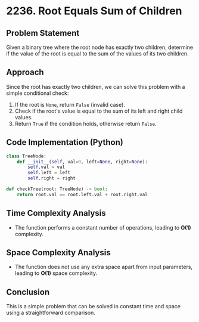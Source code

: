 # 2236. Root Equals Sum of Children

## Problem Statement

Given a binary tree where the root node has exactly two children, determine if the value of the root is equal to the sum of the values of its two children.

## Approach

Since the root has exactly two children, we can solve this problem with a simple conditional check:

1. If the root is `None`, return `False` (invalid case).
2. Check if the root's value is equal to the sum of its left and right child values.
3. Return `True` if the condition holds, otherwise return `False`.

## Code Implementation (Python)

```python
class TreeNode:
    def __init__(self, val=0, left=None, right=None):
        self.val = val
        self.left = left
        self.right = right

def checkTree(root: TreeNode) -> bool:
    return root.val == root.left.val + root.right.val
```

## Time Complexity Analysis

- The function performs a constant number of operations, leading to **O(1)** complexity.

## Space Complexity Analysis

- The function does not use any extra space apart from input parameters, leading to **O(1)** space complexity.

## Conclusion

This is a simple problem that can be solved in constant time and space using a straightforward comparison.
